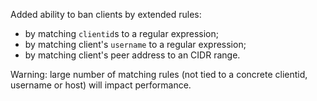 Added ability to ban clients by extended rules:
* by matching `clientid`s to a regular expression;
* by matching client's `username` to a regular expression;
* by matching client's peer address to an CIDR range.

Warning: large number of matching rules (not tied to a concrete clientid, username or host) will impact performance.

